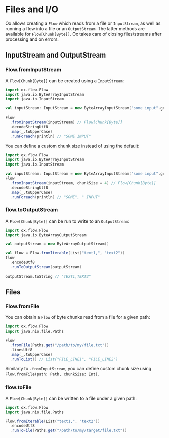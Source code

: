 # Files and I/O

Ox allows creating a `Flow` which reads from a file or `InputStream`, as well as running a flow into a file or an `OutputStream`. The latter methods are available for `Flow[Chunk[Byte]]`. Ox takes care of closing files/streams after processing and on errors.

## InputStream and OutputStream

### Flow.fromInputStream 

A `Flow[Chunk[Byte]]` can be created using a `InputStream`:

```scala
import ox.flow.Flow
import java.io.ByteArrayInputStream
import java.io.InputStream

val inputStream: InputStream = new ByteArrayInputStream("some input".getBytes) 

Flow
  .fromInputStream(inputStream) // Flow[Chunk[Byte]]
  .decodeStringUtf8
  .map(_.toUpperCase)
  .runForeach(println) // "SOME INPUT"
```

You can define a custom chunk size instead of using the default:

```scala
import ox.flow.Flow
import java.io.ByteArrayInputStream
import java.io.InputStream

val inputStream: InputStream = new ByteArrayInputStream("some input".getBytes) 
Flow
  .fromInputStream(inputStream, chunkSize = 4) // Flow[Chunk[Byte]]
  .decodeStringUtf8
  .map(_.toUpperCase)
  .runForeach(println) // "SOME", " INPUT"
```

### flow.toOutputStream

A `Flow[Chunk[Byte]]` can be run to write to an `OutputStream`:

```scala
import ox.flow.Flow
import java.io.ByteArrayOutputStream

val outputStream = new ByteArrayOutputStream()

val flow = Flow.fromIterable(List("text1,", "text2"))
flow
  .encodeUtf8
  .runToOutputStream(outputStream)

outputStream.toString // "TEXT1,TEXT2"
```

## Files

### Flow.fromFile

You can obtain a `Flow` of byte chunks read from a file for a given path:

```scala
import ox.flow.Flow
import java.nio.file.Paths

Flow
  .fromFile(Paths.get("/path/to/my/file.txt"))
  .linesUtf8
  .map(_.toUpperCase)
  .runToList() // List("FILE_LINE1", "FILE_LINE2")
```

Similarly to `.fromInputStream`, you can define custom chunk size using `Flow.fromFile(path: Path, chunkSize: Int)`.

### flow.toFile

A `Flow[Chunk[Byte]]` can be written to a file under a given path:

```scala
import ox.flow.Flow
import java.nio.file.Paths

Flow.fromIterable(List("text1,", "text2"))
  .encodeUtf8
  .runToFile(Paths.get("/path/to/my/target/file.txt"))
```
